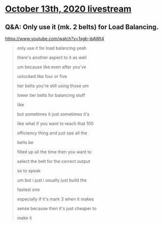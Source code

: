 # [October 13th, 2020 livestream](../2020-10-13.md)
## Q&A: Only use it (mk. 2 belts) for Load Balancing.
https://www.youtube.com/watch?v=1xgb-jbAWt4
> only use it for load balancing yeah
> 
> there's another aspect to it as well
> 
> um because like even after you've
> 
> unlocked like four or five
> 
> tier belts you're still using those um
> 
> lower tier belts for balancing stuff
> 
> like
> 
> but sometimes it just sometimes it's
> 
> like what if you want to reach that 100
> 
> efficiency thing and just see all the
> 
> belts be
> 
> filled up all the time then you want to
> 
> select the belt for the correct output
> 
> so to speak
> 
> um but i just i usually just build the
> 
> fastest one
> 
> especially if it's mark 3 when it makes
> 
> sense because then it's just cheaper to
> 
> make it
> 

